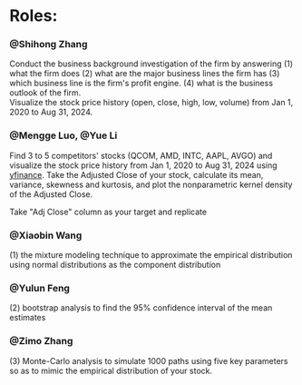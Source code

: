 # Roles:

### @Shihong Zhang

Conduct the business background investigation of the firm by answering 
(1) what the firm does 
(2) what are the major business lines the firm has
(3) which business line is the firm's profit engine. 
(4) what is the business outlook of the firm.  
Visualize the stock price history (open, close, high, low, volume) from Jan 1, 2020 to Aug 31, 2024. 

### @Mengge Luo, @Yue Li

Find 3 to 5 competitors' stocks (QCOM, AMD, INTC, AAPL, AVGO) and visualize the stock price history from Jan 1, 2020 to Aug 31, 2024 using [yfinance](https://pypi.org/project/yfinance/).
Take the Adjusted Close of your stock, calculate its mean, variance, skewness and kurtosis, and plot the nonparametric kernel density of the Adjusted Close.


Take "Adj Close" column as your target and replicate 

### @Xiaobin Wang

(1) the mixture modeling technique to approximate the empirical distribution using normal distributions as the component distribution

### @Yulun Feng

(2) bootstrap analysis to find the 95% confidence interval of the mean estimates 

### @Zimo Zhang

(3) Monte-Carlo analysis to simulate 1000 paths using five key parameters so as to mimic the empirical distribution of your stock.   
